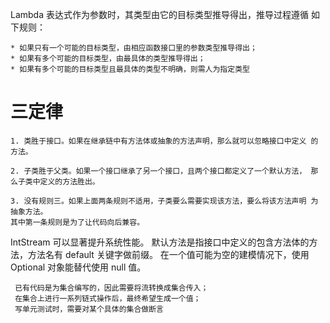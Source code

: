 
Lambda 表达式作为参数时，其类型由它的目标类型推导得出，推导过程遵循 如下规则：

	* 如果只有一个可能的目标类型，由相应函数接口里的参数类型推导得出；
	* 如果有多个可能的目标类型，由最具体的类型推导得出；
	* 如果有多个可能的目标类型且最具体的类型不明确，则需人为指定类型

# 三定律
	
	1. 类胜于接口。如果在继承链中有方法体或抽象的方法声明，那么就可以忽略接口中定义 的方法。
	 
	2. 子类胜于父类。如果一个接口继承了另一个接口，且两个接口都定义了一个默认方法， 那么子类中定义的方法胜出。 
	
	3. 没有规则三。如果上面两条规则不适用，子类要么需要实现该方法，要么将该方法声明 为抽象方法。
	其中第一条规则是为了让代码向后兼容。


 IntStream 可以显著提升系统性能。 默认方法是指接口中定义的包含方法体的方法，方法名有 default 关键字做前缀。 在一个值可能为空的建模情况下，使用 Optional 对象能替代使用 null 值。


	 已有代码是为集合编写的，因此需要将流转换成集合传入；
	 在集合上进行一系列链式操作后，最终希望生成一个值；
	 写单元测试时，需要对某个具体的集合做断言		